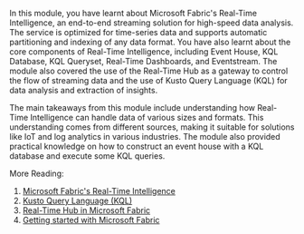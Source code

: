 In this module, you have learnt about Microsoft Fabric's Real-Time Intelligence, an end-to-end streaming solution for high-speed data analysis. The service is optimized for time-series data and supports automatic partitioning and indexing of any data format. You have also learnt about the core components of Real-Time Intelligence, including Event House, KQL Database, KQL Queryset, Real-Time Dashboards, and Eventstream. The module also covered the use of the Real-Time Hub as a gateway to control the flow of streaming data and the use of Kusto Query Language (KQL) for data analysis and extraction of insights.

The main takeaways from this module include understanding how Real-Time Intelligence can handle data of various sizes and formats. This understanding comes from different sources, making it suitable for solutions like IoT and log analytics in various industries. The module also provided practical knowledge on how to construct an event house with a KQL database and execute some KQL queries.

More Reading:
1. [Microsoft Fabric's Real-Time Intelligence](/azure/stream-analytics/stream-analytics-introduction)
2. [Kusto Query Language (KQL)](/azure/data-explorer/kusto/query/)
3. [Real-Time Hub in Microsoft Fabric](/azure/event-hubs/event-hubs-about)
4. [Getting started with Microsoft Fabric](/azure/azure-functions/functions-overview)